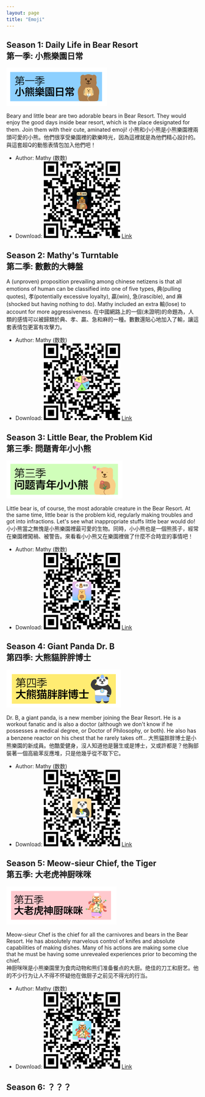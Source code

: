 ```yaml
---
layout: page
title: "Emoji"
---
```


## Season 1: Daily Life in Bear Resort <br> 第一季: 小熊樂園日常

<img src="S1.png" height="100"><br>

Beary and little bear are two adorable bears in Bear Resort. They would enjoy the good days inside bear resort, which is the place designated for them. Join them with their cute, aminated emoji!
小熊和小小熊是小熊樂園裡兩頭可愛的小熊。他們很享受樂園裡的歡樂時光，因為這裡就是為他們精心設計的。與這套超Q的動態表情包加入他們吧！
- Author: Mathy (数数)
- Download: <img src="/emoji/bear_resort.bmp" width="200" height="200"> [Link](https://w.url.cn/s/AR0SewL#wechat_redirect)

## Season 2: Mathy's Turntable <br> 第二季: 數數的大轉盤
A (unproven) proposition prevailing among chinese netizens is that all emotions of human can be classified into one of five types, 典(pulling quotes), 孝(potentially excessive loyalty), 贏(win), 急(irascible), and 麻(shocked but having nothing to do). Mathy included an extra 輸(lose) to account for more aggressiveness.
在中國網路上的一個(未證明)的命題為，人類的感情可以被歸類於典、孝、贏、急和麻的一種。數數還貼心地加入了輸，讓這套表情包更富有攻擊力。
- Author: Mathy (数数)
- Download: <img src="/emoji/turntable.bmp" width="200" height="200"> [Link](https://w.url.cn/s/AZh61D6#wechat_redirect)

<!-- ### D3: Beary's Expenditure of Hopkins 
### D3: 小熊勇闖霍普金斯
In Creation/創作中
- Coming soon/敬請期待 -->

## Season 3: Little Bear, the Problem Kid <br> 第三季: 問題青年小小熊

<img src="S3.png" height="100"><br>

Little bear is, of course, the most adorable creature in the Bear Resort. At the same time, little bear is the problem kid, regularly making troubles and got into infractions. Let's see what inappropriate stuffs little bear would do!
小小熊當之無愧是小熊樂園裡最可愛的生物。同時，小小熊也是一個熊孩子，經常在樂園裡闖禍、被警告。來看看小小熊又在樂園裡做了什麼不合時宜的事情吧！
- Author: Mathy (数数)
- Download: <img src="/emoji/little_bear.bmp" width="200" height="200"> [Link](https://w.url.cn/s/A9HGgcn#wechat_redirect)

<!-- ### D5: Little Bear Helps you Talk
### D5: 你的嘴替小小熊
In Creation/創作中
- Coming soon/敬請期待 -->

## Season 4: Giant Panda Dr. B <br> 第四季: 大熊貓胖胖博士

<img src="S4.png" height="100"><br>

Dr. B, a giant panda, is a new member joining the Bear Resort. He is a workout fanatic and is also a doctor (although we don't know if he possesses a medical degree, or Doctor of Philosophy, or both). He also has a benzene reactor on his chest that he rarely takes off...
大熊貓胖胖博士是小熊樂園的新成員。他酷愛健身，沒人知道他是醫生或是博士，又或許都是？他胸部裝著一個高級苯反應堆，只是他幾乎從不取下它。
- Author: Mathy (数数)
- Download: <img src="/emoji/dr_b.bmp" width="200" height="200"> [Link](https://w.url.cn/s/ABTYfiX)

## Season 5: Meow-sieur Chief, the Tiger <br> 第五季: 大老虎神厨咪咪

<img src="S5.png" height="100"><br>

Meow-sieur Chef is the chief for all the carnivores and bears in the Bear Resort. He has absolutely marvelous control of knifes and absolute capabilities of making dishes. Many of his actions are making some clue that he must be having some unrevealed experiences prior to becoming the chief. <br> 神厨咪咪是小熊樂園里为食肉动物和熊们准备餐点的大厨。绝佳的刀工和厨艺。他的不少行为让人不得不怀疑他在做厨子之前见不得光的行当。
- Author: Mathy (数数)
- Download: <img src="/emoji/meow-sieur.bmp" width="200" height="200"> [Link](https://w.url.cn/s/A5kxBBH)

## Season 6: ？？？